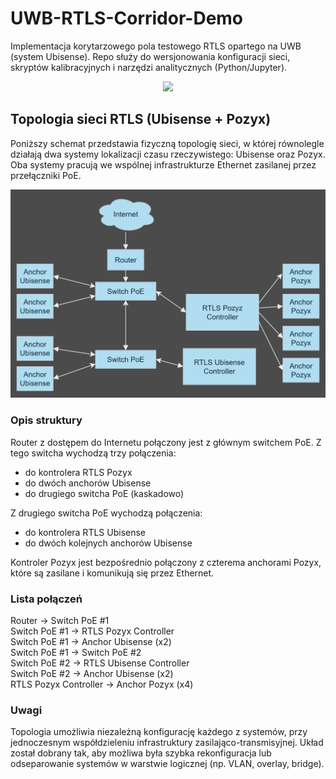 # UWB-RTLS-Corridor-Demo

Implementacja korytarzowego pola testowego RTLS opartego na UWB (system Ubisense).
Repo służy do wersjonowania konfiguracji sieci, skryptów kalibracyjnych
i narzędzi analitycznych (Python/Jupyter).

<div align="center">
  <img src="docs/img/corridor_overview.jpg" width="650">
</div>

## Topologia sieci RTLS (Ubisense + Pozyx)

Poniższy schemat przedstawia fizyczną topologię sieci, w której równolegle działają dwa systemy lokalizacji czasu rzeczywistego: Ubisense oraz Pozyx. Oba systemy pracują we wspólnej infrastrukturze Ethernet zasilanej przez przełączniki PoE.

![Topologia RTLS](./Topologia2.png)

### Opis struktury

Router z dostępem do Internetu połączony jest z głównym switchem PoE. Z tego switcha wychodzą trzy połączenia:

- do kontrolera RTLS Pozyx
- do dwóch anchorów Ubisense
- do drugiego switcha PoE (kaskadowo)

Z drugiego switcha PoE wychodzą połączenia:

- do kontrolera RTLS Ubisense
- do dwóch kolejnych anchorów Ubisense

Kontroler Pozyx jest bezpośrednio połączony z czterema anchorami Pozyx, które są zasilane i komunikują się przez Ethernet.

### Lista połączeń

Router → Switch PoE #1  
Switch PoE #1 → RTLS Pozyx Controller  
Switch PoE #1 → Anchor Ubisense (x2)  
Switch PoE #1 → Switch PoE #2  
Switch PoE #2 → RTLS Ubisense Controller  
Switch PoE #2 → Anchor Ubisense (x2)  
RTLS Pozyx Controller → Anchor Pozyx (x4)

### Uwagi

Topologia umożliwia niezależną konfigurację każdego z systemów, przy jednoczesnym współdzieleniu infrastruktury zasilająco-transmisyjnej. Układ został dobrany tak, aby możliwa była szybka rekonfiguracja lub odseparowanie systemów w warstwie logicznej (np. VLAN, overlay, bridge).




